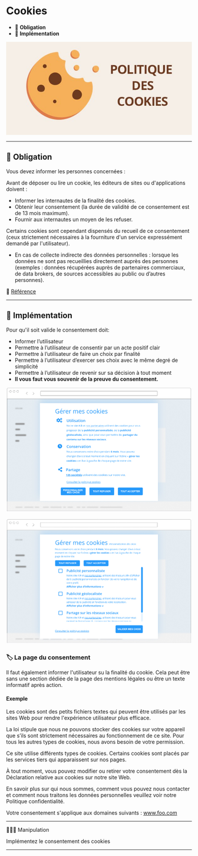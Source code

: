 # Cookies

*  🔖 **Obligation**
*  🔖 **Implémentation**

![image](./resources/cookie.jpg)

___

## 📑 Obligation

Vous devez informer les personnes concernées :

Avant de déposer ou lire un cookie, les éditeurs de sites ou d'applications doivent :

* Informer les internautes de la finalité des cookies.
* Obtenir leur consentement (la durée de validité de ce consentement est de 13 mois maximum).
* Fournir aux internautes un moyen de les refuser.


Certains cookies sont cependant dispensés du recueil de ce consentement (ceux strictement nécessaires à la fourniture d'un service expressément demandé par l'utilisateur).

* En cas de collecte indirecte des données personnelles : lorsque les données ne sont pas recueillies directement auprès des personnes (exemples : données récupérées auprès de partenaires commerciaux, de data brokers, de sources accessibles au public ou d’autres personnes).

🔗 [Référence](https://www.cnil.fr/fr/cookies-et-traceurs-comment-mettre-mon-site-web-en-conformite)

___

## 📑 Implémentation


Pour qu'il soit valide le consentement doit:

* Informer l’utilisateur
* Permettre à l’utilisateur de consentir par un acte positif clair
* Permettre à l’utilisateur de faire un choix par finalité
* Permettre à l’utilisateur d’exercer ses choix avec le même degré de simplicité 
* Permettre à l’utilisateur de revenir sur sa décision à tout moment
* **Il vous faut vous souvenir de la preuve du consentement.**

![image](./resources/cookie-ex1.jpg)

![image](./resources/cookie-ex2.jpg)


### 🏷️ **La page du consentement**

Il faut également informer l'utilisateur su la finalité du cookie. Cela peut être sans une section dédiée de la page des mentions légales ou être un texte informatif après action.

#### **Exemple**

Les cookies sont des petits fichiers textes qui peuvent être utilisés par les sites Web pour rendre l'expérience utilisateur plus efficace.

La loi stipule que nous ne pouvons stocker des cookies sur votre appareil que s’ils sont strictement nécessaires au fonctionnement de ce site. Pour tous les autres types de cookies, nous avons besoin de votre permission.

Ce site utilise différents types de cookies. Certains cookies sont placés par les services tiers qui apparaissent sur nos pages.

À tout moment, vous pouvez modifier ou retirer votre consentement dès la Déclaration relative aux cookies sur notre site Web.

En savoir plus sur qui nous sommes, comment vous pouvez nous contacter et comment nous traitons les données personnelles veuillez voir notre Politique confidentialité.

Votre consentement s'applique aux domaines suivants : www.foo.com

___

👨🏻‍💻 Manipulation

Implémentez le consentement des cookies

___
